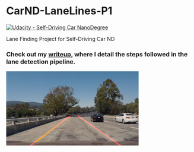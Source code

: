 # CarND-LaneLines-P1 

[![Udacity - Self-Driving Car NanoDegree](https://s3.amazonaws.com/udacity-sdc/github/shield-carnd.svg)](http://www.udacity.com/drive)

Lane Finding Project for Self-Driving Car ND

### Check out my [writeup](writeup.md), where I detail the steps followed in the lane detection pipeline.

<img src="./test_images/extrapolated_on_image_gamma.jpg" height=200 />
